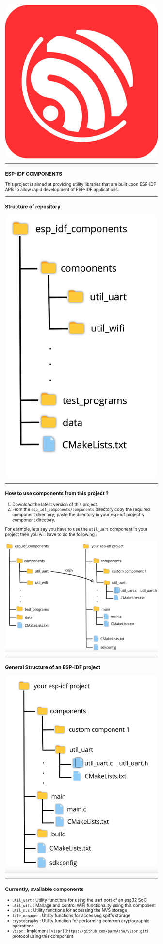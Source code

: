 <img src="images/espressif-logo.png" style="display: inline; width: 50; height: 50; margin: auto;" class="logo">

---

### ESP-IDF COMPONENTS

This project is aimed at providing utility libraries that are built upon ESP-IDF APIs to allow rapid development of ESP-IDF applications.

---

### Structure of repository

<img src="images/repository-structure.png" style="height: 200; margin: auto;">

---

### How to use components from this project ?

1. Download the latest version of this project.
2. From the `esp_idf_components/components` directory copy the required component directory; paste the directory in your esp-idf project's component directory.

For example, lets say you have to use the `util_uart` component in your project then you will have to do the following :

<img src="images/how-to-use.png" style="height: 200; margin: auto;">
<br/>

---

### General Structure of an ESP-IDF project


<img src="images/project-structure.png" style="height: 200; margin: auto;">
<br/>

---

### Currently, available components

* `util_uart` : Utility functions for using the uart port of an esp32 SoC
* `util_wifi` : Manage and control WiFi functionality using this component
* `util_nvs` : Utility functions for accessing the NVS storage
* `file_manager` : Utility functions for accessing spiffs storage
* `cryptography` : Utility function for performing common cryptographic operations
* `vispr` : Implement `[vispr](https://github.com/parmAshu/vispr.git)` protocol using this component
